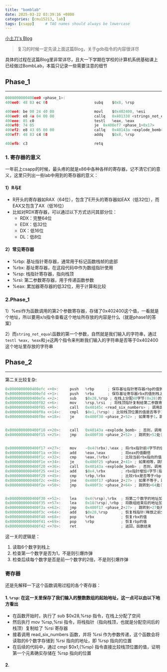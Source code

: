```yaml
---
title: "bomblab"
date: 2025-03-22 03:39:16 +0800
categories: [cmu15213, lab]
tags: [csapp]     # TAG names should always be lowercase
---
```

[小土刀's Blog](https://wdxtub.com/csapp/thick-csapp-lab-2/2016/04/16/)

>复习的时候一定先读上面这篇Blog，关于gdb指令的内容很详尽

具体的过程在这篇Blog里非常详尽，且大一下学期在学校的计算机系统基础课上已经做过BombLab，本篇只记录一些需要注意的细节  

Phase_1
---
---

```c
0000000000400ee0 <phase_1>:
400ee0: 48 83 ec 08                  	subq	$0x8, %rsp

400ee4: be 00 24 40 00               	movl	$0x402400, %esi         # imm = 0x402400
400ee9: e8 4a 04 00 00               	callq	0x401338 <strings_not_equal>
400eee: 85 c0                        	testl	%eax, %eax
400ef0: 74 05                        	je	0x400ef7 <phase_1+0x17>
400ef2: e8 43 05 00 00               	callq	0x40143a <explode_bomb>
400ef7: 48 83 c4 08                  	addq	$0x8, %rsp

400efb: c3                           	retq
```

### 1. 寄存器的意义
一年前上csapp的时候，最头疼的就是x86中各种各样的寄存器，记不清它们的意义，这里只列出一些lab中用到的寄存器的意义：

#### 1）R与E
- R开头的寄存器如RAX（64位），包含了E开头的寄存器如EAX（低32位），而EAX又包含了AX（低16位）
- 比如对RDX寄存器，可以通过以下方式访问其部分位：
  - RDX：完整64位
  - EDX：低32位
  - DX：低16位
  - DL：低8位
#### 2）常见寄存器
* %rbp: 基址指针寄存器，通常用于标记函数栈帧的底部
* %rbx: 基址寄存器，在这段代码中作为数组指针使用
* %rsp: 栈指针寄存器，指向栈顶
* %rsi: 第二参数寄存器，用于传递函数参数
* %eax: 累加器寄存器的低32位，用于计算和比较

### 2.Phase_1
1）%esi作为函数调用的第2个参数寄存器，存储了0x402400这个值，一看就是个地址，所以要用x/s指令查看这个地址所存放的内容是什么（就是phase1的答案）

2）而`string_not_equal`函数的第一个参数，自然就是我们输入的字符串，通过`testl %eax, %eax`和`je`这两个指令来判断我们输入的字符串是否等于0x402400这个地址里存放的字符串

Phase_2
---
---

第二关比较复杂: 
```c
0x0000000000400efc <+0>:     push   %rbp      ; 保存基址指针寄存器rbp的值到栈上
0x0000000000400efd <+1>:     push   %rbx      ; 保存基址寄存器rbx的值到栈上
0x0000000000400efe <+2>:     sub    $0x28,%rsp ; 在栈上分配40字节(0x28)的空间
0x0000000000400f02 <+6>:     mov    %rsp,%rsi  ; 将栈顶指针复制给第二参数寄存器rsi
0x0000000000400f05 <+9>:     call   0x40145c <read_six_numbers> ; 调用函数读取6个数字到栈上
0x0000000000400f0a <+14>:    cmpl   $0x1,(%rsp) ; 比较栈顶位置的值是否等于1
0x0000000000400f0e <+18>:    je     0x400f30 <phase_2+52> ; 如果等于1，跳转到+52处


0x0000000000400f10 <+20>:    call   0x40143a <explode_bomb> ; 否则，调用炸弹函数(游戏失败)
0x0000000000400f15 <+25>:    jmp    0x400f30 <phase_2+52> ; 跳转到+52处(实际上这行代码不会执行)


0x0000000000400f17 <+27>:    mov    -0x4(%rbx),%eax ; 将rbx指针前4字节的值(前一个数字)存入eax
0x0000000000400f1a <+30>:    add    %eax,%eax       ; 将eax的值翻倍
0x0000000000400f1c <+32>:    cmp    %eax,(%rbx)     ; 比较当前rbx指向的值是否等于eax(翻倍的前一个数)
0x0000000000400f1e <+34>:    je     0x400f25 <phase_2+41> ; 如果相等，跳转到+41处
0x0000000000400f20 <+36>:    call   0x40143a <explode_bomb> ; 否则，调用炸弹函数(游戏失败)
0x0000000000400f25 <+41>:    add    $0x4,%rbx       ; rbx指针增加4字节(指向下一个数字)
0x0000000000400f29 <+45>:    cmp    %rbp,%rbx       ; 比较rbx是否等于rbp(是否达到数组末尾)
0x0000000000400f2c <+48>:    jne    0x400f17 <phase_2+27> ; 如果不等于，跳回+27处继续循环
0x0000000000400f2e <+50>:    jmp    0x400f3c <phase_2+64> ; 跳转到+64处(函数结尾)


0x0000000000400f30 <+52>:    lea    0x4(%rsp),%rbx  ; 将第二个数字的地址加载到rbx
0x0000000000400f35 <+57>:    lea    0x18(%rsp),%rbp ; 将数组结束后的地址加载到rbp(栈顶+24字节)
0x0000000000400f3a <+62>:    jmp    0x400f17 <phase_2+27> ; 跳转到+27处开始循环
0x0000000000400f3c <+64>:    add    $0x28,%rsp      ; 恢复栈指针(释放之前分配的空间)
0x0000000000400f40 <+68>:    pop    %rbx            ; 恢复rbx的值
0x0000000000400f41 <+69>:    pop    %rbp            ; 恢复rbp的值
0x0000000000400f42 <+70>:    ret                    ; 返回，函数结束
```

这一关的逻辑是：

1. 读取6个数字到栈上
2. 检查第一个数字是否为1，不是则引爆炸弹
3. 检查后续每个数字是否是前一个数字的2倍，不是则引爆炸弹

### 寄存器
还是先解释一下这个函数调用过程的各个寄存器：
#### 1. `%rsp`: 在这一关里保存了我们输入的整数数组的起始地址，这一点可以由以下地方看出
   - 在函数开始时，执行了 sub $0x28,%rsp 指令，在栈上分配了空间
   - 然后执行 mov %rsp,%rsi 指令，将栈指针（指向栈顶，也就是分配空间后的栈顶）复制给了 %rsi 寄存器
   - 接着调用 read_six_numbers 函数，并将 %rsi 作为参数传递，这个函数会将读取的6个数字存储到 %rsi 指向的地址，即 %rsp 指向的位置
   - 在后续的代码中，通过 cmpl $0x1,(%rsp) 指令直接比较栈顶位置的值，证明第一个元素确实存储在 %rsp 指向的位置
#### 2.
